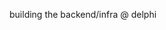 building the backend/infra @ delphi

<a href="#">
  <img src="http://github-profile-summary-cards.vercel.app/api/cards/profile-details?username=alvinalaphat&theme=react&show_icons=true" height="180px" width="300px>
</a>

<br/>  
